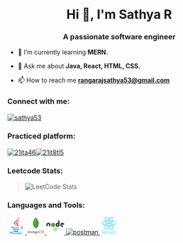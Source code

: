 <h1 align="center">Hi 👋, I'm Sathya R</h1>
<h3 align="center">A passionate software engineer </h3>

- 🌱 I’m currently learning **MERN.**

- 💬 Ask me about **Java, React, HTML, CSS.**

- 📫 How to reach me **rangarajsathya53@gmail.com**

<h3 align="left">Connect with me:</h3>
<p align="left"><a href="https://linkedin.com/in/sathya53" target="blank"><img align="center" src="https://raw.githubusercontent.com/rahuldkjain/github-profile-readme-generator/master/src/images/icons/Social/linked-in-alt.svg" alt="sathya53" height="30" width="40" /></a></p>

<h3 align="left">Practiced platform:</h3><p align="left"><a href="https://www.leetcode.com/21ita46" target="blank"><img align="center" src="https://raw.githubusercontent.com/rahuldkjain/github-profile-readme-generator/master/src/images/icons/Social/leet-code.svg" alt="21ita46" height="30" width="40" /></a><a href="https://auth.geeksforgeeks.org/user/21it8tl5" target="blank"><img align="center" src="https://raw.githubusercontent.com/rahuldkjain/github-profile-readme-generator/master/src/images/icons/Social/geeks-for-geeks.svg" alt="21it8tl5" height="30" width="40" /></a></p>

### Leetcode Stats:
> ![LeetCode Stats](https://leetcode.card.workers.dev/21ita46?theme=default&font=baloo&extension=null)
<h3 align="left">Languages and Tools:</h3>
<p align="left"> <a href="https://expressjs.com" target="_blank" rel="noreferrer"> <img src="https://raw.githubusercontent.com/devicons/devicon/master/icons/java/java-original.svg" alt="java" width="40" height="40"/> </a> <a href="https://www.mongodb.com/" target="_blank" rel="noreferrer"> <img src="https://raw.githubusercontent.com/devicons/devicon/master/icons/mongodb/mongodb-original-wordmark.svg" alt="mongodb" width="40" height="40"/> </a> <a href="https://www.mysql.com/" target="_blank" rel="noreferrer">  <img src="https://raw.githubusercontent.com/devicons/devicon/master/icons/nodejs/nodejs-original-wordmark.svg" alt="nodejs" width="40" height="40"/> </a> <a href="https://postman.com" target="_blank" rel="noreferrer"> <img src="https://www.vectorlogo.zone/logos/getpostman/getpostman-icon.svg" alt="postman" width="40" height="40"/> </a> <a href="https://reactjs.org/" target="_blank" rel="noreferrer"> <img src="https://raw.githubusercontent.com/devicons/devicon/master/icons/react/react-original-wordmark.svg" alt="react" width="40" height="40"/> </a></p>
